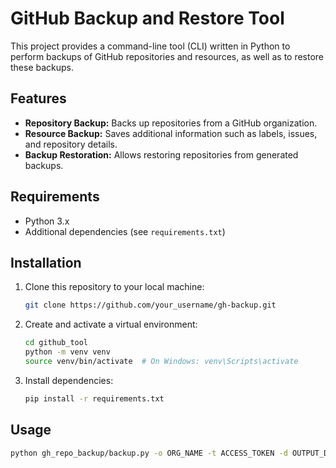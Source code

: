 # GitHub Backup and Restore Tool

This project provides a command-line tool (CLI) written in Python to perform backups of GitHub repositories and resources, as well as to restore these backups.

## Features

- **Repository Backup:** Backs up repositories from a GitHub organization.
- **Resource Backup:** Saves additional information such as labels, issues, and repository details.
- **Backup Restoration:** Allows restoring repositories from generated backups.

## Requirements

- Python 3.x
- Additional dependencies (see `requirements.txt`)

## Installation

1. Clone this repository to your local machine:

    ```bash
    git clone https://github.com/your_username/gh-backup.git
    ```

2. Create and activate a virtual environment:

    ```bash
    cd github_tool
    python -m venv venv
    source venv/bin/activate  # On Windows: venv\Scripts\activate
    ```

3. Install dependencies:

    ```bash
    pip install -r requirements.txt
    ```

## Usage

```bash
python gh_repo_backup/backup.py -o ORG_NAME -t ACCESS_TOKEN -d OUTPUT_DIR -r REPO_NAMES -rc -pb
